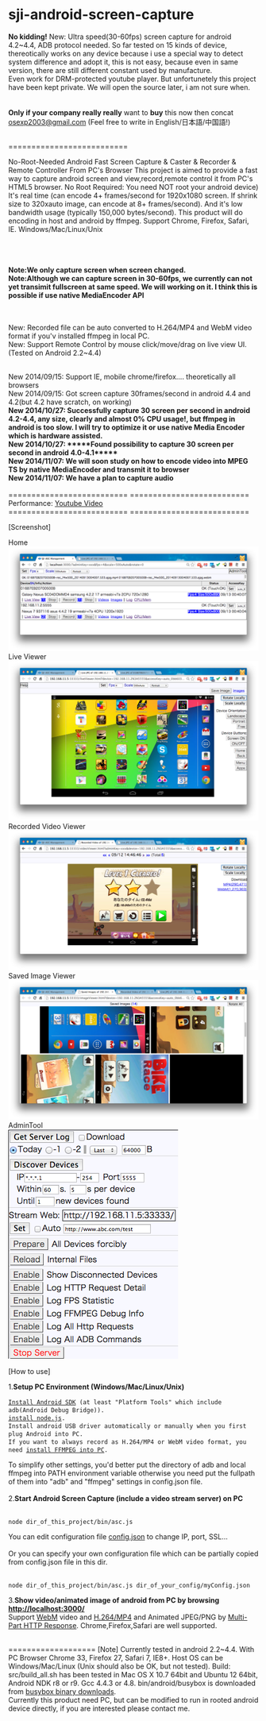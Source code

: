 sji-android-screen-capture
==========================

<b>No kidding!</b> 
New: Ultra speed(30-60fps) screen capture for android 4.2~4.4, ADB protocol needed.  So far tested on 15 kinds of device, thereotically works on any device because i use a special way to detect system difference and adopt it, this is not easy, because even in same version, there are still different constant used by manufacture. <br>Even work for DRM-protected youtube player. But unfortunetely this project have been kept private. We will open the source later, i am not sure when.  <br><br><br>
<b>Only if your company really really</b> want to <b>buy</b> this now then concat osexp2003@gmail.com  (Feel free to write in  English/日本語/中国語!)<br><br>

==========================

No-Root-Needed Android Fast Screen Capture & Caster & Recorder & Remote Controller From PC's Browser
This project is aimed to provide a fast way to capture android screen and view,record,remote control it from PC's HTML5 browser.
No Root Required: You need NOT root your android device)
It's real time (can encode 4+ frames/second for 1920x1080 screen. If shrink size to 320xauto image, can encode at 8+ frames/second). And it's low bandwidth usage (typically 150,000 bytes/second). This product will do encoding in host and android by ffmpeg. Support Chrome, Firefox, Safari, IE. Windows/Mac/Linux/Unix

<br><br><br>
<b>Note:We only capture screen when screen changed.</b><br>
<b>Note:Although we can capture screen in 30-60fps, we currently can not yet transimit fullscreen at same speed.  We will working on it. I think this is possible if use native MediaEncoder API</b>
<br><br><br>

New: Recorded file can be auto converted to H.264/MP4 and WebM video format if you'v installed ffmpeg in local PC.<br>
New: Support Remote Control by mouse click/move/drag on live view UI. (Tested on Android 2.2~4.4)<br>

<br>
New 2014/09/15: Support IE, mobile chrome/firefox.... theoretically all browsers<br>
New 2014/09/15: Got screen capture 30frames/second in android 4.4 and 4.2(but 4.2 have scratch, on working)<br>
<b>New 2014/10/27: Successfully capture 30 screen per second in android 4.2-4.4, any size, clearly and almost 0% CPU usage!, but ffmpeg in android is too slow. I will try to optimize it or use native Media Encoder which is hardware assisted.</b><br>
<b>New 2014/10/27: *****Found possibility to capture 30 screen per second in android 4.0-4.1*****</b><br>
<b>New 2014/11/07: We will soon study on how to encode video into MPEG TS by native MediaEncoder and transmit it to browser</b><br>
<b>New 2014/11/07: We have a plan to capture audio</b><br>
<br>
==========================
==========================
Performance:
<a href="https://www.youtube.com/watch?v=vSFaFC_asqo&list=PLlyaJQbzuC5qUpsdetOwZtFuXEdDY4417&index=2">Youtube Video</a><br>
==========================
==========================


[Screenshot]

Home<br>
<img src="doc/home.png" /><br>
Live Viewer<br>
<img src="doc/liveViewer.png" /><br>
Recorded Video Viewer<br>
<img src="doc/videoViewer.png" /><br>
Saved Image Viewer<br>
<img src="doc/imageViewer.png" /><br>
AdminTool<br>
<img src="doc/AdminTool.png" /><br>

[How to use]

1.<b>Setup PC Environment (Windows/Mac/Linux/Unix)</b>
<pre><code><a href="http://developer.android.com/sdk/index.html">Install Android SDK</a> (at least "Platform Tools" which include adb(Android Debug Bridge)).
<a href="http://nodejs.org/download/">install node.js</a>.
Install android USB driver automatically or manually when you first plug Android into PC.
If you want to always record as H.264/MP4 or WebM video format, you need <a href="http://www.ffmpeg.org/download.html">install FFMPEG into PC</a>.
</code></pre>
To simplify other settings, you'd better put the directory of adb and local ffmpeg into PATH environment variable otherwise you need put the fullpath of them into "adb" and "ffmpeg" settings in config.json file.
<br><br>
2.<b>Start Android Screen Capture (include a video stream server) on PC</b>
<pre><code>
node dir_of_this_project/bin/asc.js
</code></pre>
You can edit configuration file <a href="bin/config.json">config.json</a> to change IP, port, SSL...
<br><br>
Or you can specify your own configuration file which can be partially copied from config.json file in this dir.
<pre><code>
node dir_of_this_project/bin/asc.js dir_of_your_config/myConfig.json
</code></pre>
3.<b>Show video/animated image of android from PC by browsing <a href="http://localhost:3000/">http://localhost:3000/</a></b>  <br>
Support <a href="http://www.webmproject.org/">WebM</a> video and <a href="http://en.wikipedia.org/wiki/H.264/MPEG-4_AVC">H.264/MP4</a> and Animated JPEG/PNG by <a href="http://en.wikipedia.org/wiki/MIME#Mixed-Replace">Multi-Part HTTP Response</a>.
Chrome,Firefox,Safari are well supported.
<br> <br>

===================
[Note]
    Currently tested in android 2.2~4.4.  With PC Browser Chrome 33, Firefox 27, Safari 7, IE8+.
    Host OS can be Windows/Mac/Linux (Unix should also be OK, but not tested).
    Build: src/build_all.sh has been tested in Mac OS X 10.7 64bit and Ubuntu 12 64bit,
    Android NDK r8 or r9. Gcc 4.4.3 or 4.8.
    bin/android/busybox is downloaded from <a href="http://www.busybox.net/downloads/binaries/latest/busybox-armv5l">busybox binary downloads</a>.
    <br>
    Currently this product need PC, but can be modified to run in rooted android device directly, if you are interested please contact me.

